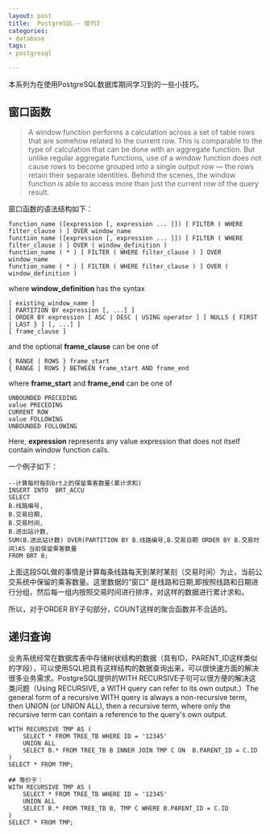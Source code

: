 ```yaml
---
layout: post
title:  PostgreSQL-- 技巧3
categories:
- database
tags:
- postgresql

---
```


本系列为在使用PostgreSQL数据库期间学习到的一些小技巧。

## 窗口函数
>A window function performs a calculation across a set of table rows that are somehow related to the current row. This is comparable to the type of calculation that can be done with an aggregate function. But unlike regular aggregate functions, use of a window function does not cause rows to become grouped into a single output row — the rows retain their separate identities. Behind the scenes, the window function is able to access more than just the current row of the query result.
>
窗口函数的语法结构如下：

	function_name ([expression [, expression ... ]]) [ FILTER ( WHERE filter_clause ) ] OVER window_name
	function_name ([expression [, expression ... ]]) [ FILTER ( WHERE filter_clause ) ] OVER ( window_definition )
	function_name ( * ) [ FILTER ( WHERE filter_clause ) ] OVER window_name
	function_name ( * ) [ FILTER ( WHERE filter_clause ) ] OVER ( window_definition )

where **window_definition** has the syntax

	[ existing_window_name ]
	[ PARTITION BY expression [, ...] ]
	[ ORDER BY expression [ ASC | DESC | USING operator ] [ NULLS { FIRST | LAST } ] [, ...] ]
	[ frame_clause ]

and the optional **frame_clause** can be one of

	{ RANGE | ROWS } frame_start
	{ RANGE | ROWS } BETWEEN frame_start AND frame_end

where **frame_start** and **frame_end** can be one of

	UNBOUNDED PRECEDING
	value PRECEDING
	CURRENT ROW
	value FOLLOWING
	UNBOUNDED FOLLOWING

Here, **expression** represents any value expression that does not itself contain window function calls.

一个例子如下：

	--计算每时每刻brt上的保留乘客数量(累计求和)
	INSERT INTO  BRT_ACCU 
	SELECT 
	B.线路编号,
	B.交易日期,
	B.交易时间,
	B.进出站计数,
	SUM(B.进出站计数) OVER(PARTITION BY B.线路编号,B.交易日期 ORDER BY B.交易时间)AS 当前保留乘客数量
	FROM BRT B;

上面这段SQL做的事情是计算每条线路每天到某时某刻（交易时间）为止，当前公交系统中保留的乘客数量。这里数据的“窗口” 是线路和日期,即按照线路和日期进行分组，然后每一组内按照交易时间进行排序，对这样的数据进行累计求和。

所以，对于ORDER BY子句部分，COUNT这样的聚合函数并不合适的。


## 递归查询
业务系统经常在数据库表中存储树状结构的数据（具有ID，PARENT_ID这样类似的字段），可以使用SQL把具有这样结构的数据查询出来，可以很快速方面的解决很多业务需求。PostgreSQL提供的WITH RECURSIVE子句可以很方便的解决这类问题（Using RECURSIVE, a WITH query can refer to its own output.）The general form of a recursive WITH query is always a non-recursive term, then UNION (or UNION ALL), then a recursive term, where only the recursive term can contain a reference to the query's own output. 

	WITH RECURSIVE TMP AS (
		SELECT * FROM TREE_TB WHERE ID = '12345'
		UNION ALL
		SELECT B.* FROM TREE_TB B INNER JOIN TMP C ON  B.PARENT_ID = C.ID
	)
	SELECT * FROM TMP;
	
	## 等价于：
	WITH RECURSIVE TMP AS (
		SELECT * FROM TREE_TB WHERE ID = '12345'
		UNION ALL
		SELECT B.* FROM TREE_TB B, TMP C WHERE B.PARENT_ID = C.ID
	)
	SELECT * FROM TMP;

	
